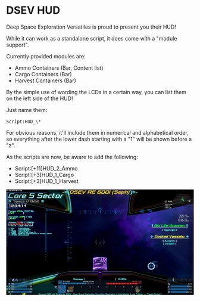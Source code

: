 DSEV HUD
========

Deep Space Exploration Versatiles is proud to present you their HUD!

While it can work as a standalone script, it does come with a "module support".

Currently provided modules are:
* Ammo Containers (Bar, Content list)
* Cargo Containers (Bar)
* Harvest Containers (Bar)

By the simple use of wording the LCDs in a certain way, you can list them on the left side of the HUD!

Just name them: 

	Script:HUD_\*

For obvious reasons, it'll include them in numerical and alphabetical order, so everything after the lower dash starting with a "1" will be shown before a "z".

As the scripts are now, be aware to add the following:
* Script:[+11]HUD_2_Ammo
* Script:[+3]HUD_1_Cargo
* Script:[+3]HUD_1_Harvest

![](DSEV_HUD.jpg)